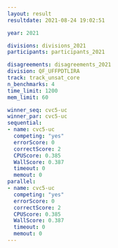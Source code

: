 ```yaml
---
layout: result
resultdate: 2021-08-24 19:02:51

year: 2021

divisions: divisions_2021
participants: participants_2021

disagreements: disagreements_2021
division: QF_UFFPDTLIRA
track: track_unsat_core
n_benchmarks: 4
time_limit: 1200
mem_limit: 60

winner_seq: cvc5-uc
winner_par: cvc5-uc
sequential:
- name: cvc5-uc
  competing: "yes"
  errorScore: 0
  correctScore: 2
  CPUScore: 0.385
  WallScore: 0.387
  timeout: 0
  memout: 0
parallel:
- name: cvc5-uc
  competing: "yes"
  errorScore: 0
  correctScore: 2
  CPUScore: 0.385
  WallScore: 0.387
  timeout: 0
  memout: 0
---
```

